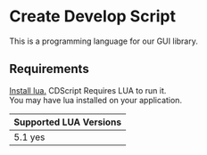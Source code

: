 # Create Develop Script

This is a programming language for our GUI library.

## Requirements

[Install lua.](https://lua.org/) CDScript Requires LUA to run it.  
You may have lua installed on your application.  

|Supported LUA Versions|
|----------------------|
|5.1  yes|
